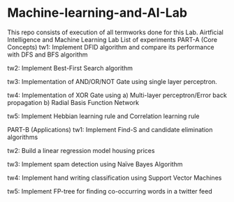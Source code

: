 # Machine-learning-and-AI-Lab
This repo consists of execution of all termworks done for this Lab.
Airtficial Intelligence and Machine Learning Lab
List of experiments
PART-A (Core Concepts)
tw1: Implement DFID algorithm and compare its performance with DFS and BFS algorithm

tw2: Implement Best-First Search algorithm

tw3: Implementation of AND/OR/NOT Gate using single layer perceptron.

tw4: Implementation of XOR Gate using a) Multi-layer perceptron/Error back propagation b) Radial Basis Function Network

tw5: Implement Hebbian learning rule and Correlation learning rule

PART-B (Applications)
tw1: Implement Find-S and candidate elimination algorithms

tw2: Build a linear regression model housing prices

tw3: Implement spam detection using Naïve Bayes Algorithm

tw4: Implement hand writing classification using Support Vector Machines

tw5: Implement FP-tree for finding co-occurring words in a twitter feed
